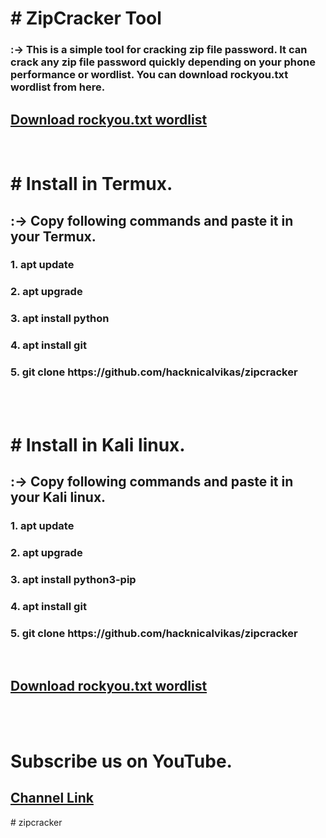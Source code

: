 <h1># ZipCracker Tool</h1>

<h3>:-> This is a simple tool for cracking zip file password. It can crack any zip file password quickly depending on your phone performance or wordlist. You can download rockyou.txt wordlist from here.</h3>
<h2><a href="https://gplinks.co/ZWQ8Nt">Download rockyou.txt wordlist</a></h2>
<br>
<h1># Install in Termux.</h1>
<h2>:-> Copy following commands and paste it in your Termux.</h2>
<h3>1. apt update</h3>
<h3>2. apt upgrade</h3>
<h3>3. apt install python</h3>
<h3>4. apt install git</h3>
<h3>5. git clone https://github.com/hacknicalvikas/zipcracker</h3>

<br><br>

<h1># Install in Kali linux.</h1>
<h2>:-> Copy following commands and paste it in your Kali linux.</h2>
<h3>1. apt update</h3>
<h3>2. apt upgrade</h3>
<h3>3. apt install python3-pip</h3>
<h3>4. apt install git</h3>
<h3>5. git clone https://github.com/hacknicalvikas/zipcracker</h3>

<br>

<h2><a href="https://gplinks.co/ZWQ8Nt">Download rockyou.txt wordlist</a></h2>


<br>
<br>
<h1>Subscribe us on YouTube.</h1>
<h2><a href="https://www.youtube.com/channel/UCeqYeDeVkeQPNxE2EjMuSdA" >Channel Link</a></h2>
# zipcracker
